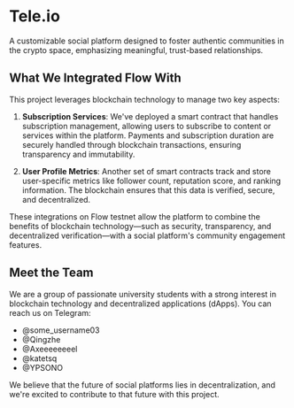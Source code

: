 # Tele.io

A customizable social platform designed to foster authentic communities in the crypto space, emphasizing meaningful, trust-based relationships.

## What We Integrated Flow With

This project leverages blockchain technology to manage two key aspects:

1. **Subscription Services**: We've deployed a smart contract that handles subscription management, allowing users to subscribe to content or services within the platform. Payments and subscription duration are securely handled through blockchain transactions, ensuring transparency and immutability.
   
2. **User Profile Metrics**: Another set of smart contracts track and store user-specific metrics like follower count, reputation score, and ranking information. The blockchain ensures that this data is verified, secure, and decentralized.

These integrations on Flow testnet allow the platform to combine the benefits of blockchain technology—such as security, transparency, and decentralized verification—with a social platform's community engagement features.

## Meet the Team

We are a group of passionate university students with a strong interest in blockchain technology and decentralized applications (dApps). You can reach us on Telegram:

- @some_username03
- @Qingzhe
- @Axeeeeeeeel
- @katetsq
- @YPSONO

We believe that the future of social platforms lies in decentralization, and we're excited to contribute to that future with this project.
